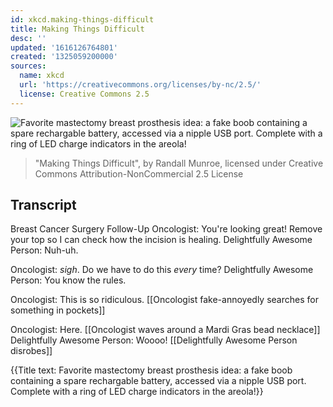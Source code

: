 ```yaml
---
id: xkcd.making-things-difficult
title: Making Things Difficult
desc: ''
updated: '1616126764801'
created: '1325059200000'
sources:
  name: xkcd
  url: 'https://creativecommons.org/licenses/by-nc/2.5/'
  license: Creative Commons 2.5
---
```

![Favorite mastectomy breast prosthesis idea: a fake boob containing a spare rechargable battery, accessed via a nipple USB port. Complete with a ring of LED charge indicators in the areola!](https://imgs.xkcd.com/comics/making_things_difficult.png)
> "Making Things Difficult", by Randall Munroe, licensed under Creative Commons Attribution-NonCommercial 2.5 License

## Transcript
Breast Cancer Surgery Follow-Up
Oncologist: You're looking great! Remove your top so I can check how the incision is healing.
Delightfully Awesome Person: Nuh-uh.

Oncologist: *sigh*. Do we have to do this *every* time?
Delightfully Awesome Person: You know the rules.

Oncologist: This is so ridiculous.
[[Oncologist fake-annoyedly searches for something in pockets]]

Oncologist: Here.
[[Oncologist waves around a Mardi Gras bead necklace]]
Delightfully Awesome Person: Woooo!
[[Delightfully Awesome Person disrobes]]

{{Title text: Favorite mastectomy breast prosthesis idea: a fake boob containing a spare rechargable battery, accessed via a nipple USB port. Complete with a ring of LED charge indicators in the areola!}}
